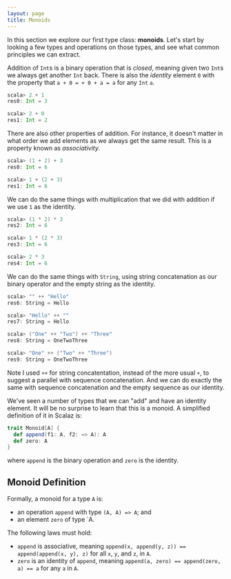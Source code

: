 ```yaml
---
layout: page
title: Monoids
---
```


In this section we explore our first type class: **monoids**. Let's start by looking a few types and operations on those types, and see what common principles we can extract.

Addition of `Int`s is a binary operation that is *closed*, meaning given two `Int`s we always get another `Int` back. There is also the *identity* element `0` with the property that `a + 0 = + 0 + a = a` for any `Int` `a`.

~~~ scala
scala> 2 + 1
res0: Int = 3

scala> 2 + 0
res1: Int = 2
~~~

There are also other properties of addition. For instance, it doesn't matter in what order we add elements as we always get the same result. This is a property known as *associativity*.

~~~ scala
scala> (1 + 2) + 3
res0: Int = 6

scala> 1 + (2 + 3)
res1: Int = 6
~~~

We can do the same things with multiplication that we did with addition if we use `1` as the identity.

~~~ scala
scala> (1 * 2) * 3
res2: Int = 6

scala> 1 * (2 * 3)
res3: Int = 6

scala> 2 * 3
res4: Int = 6
~~~

We can do the same things with `String`, using string concatenation as our binary operator and the empty string as the identity.

~~~ scala
scala> "" ++ "Hello"
res6: String = Hello

scala> "Hello" ++ ""
res7: String = Hello

scala> ("One" ++ "Two") ++ "Three"
res8: String = OneTwoThree

scala> "One" ++ ("Two" ++ "Three")
res9: String = OneTwoThree
~~~

Note I used `++` for string concatentation, instead of the more usual `+`, to suggest a parallel with sequence concatenation. And we can do exactly the same with sequence concatenation and the empty sequence as our identity.

We've seen a number of types that we can "add" and have an identity element. It will be no surprise to learn that this is a monoid. A simplified definition of it in Scalaz is:

~~~ scala
trait Monoid[A] {
  def append(f1: A, f2: => A): A
  def zero: A
}
~~~

where `append` is the binary operation and `zero` is the identity.

## Monoid Definition

Formally, a monoid for a type `A` is:

- an operation `append` with type `(A, A) => A`; and
- an element `zero` of type `A.

The following laws must hold:

- `append` is associative, meaning `append(x, append(y, z)) == append(append(x, y), z)` for all `x`, `y`, and `z`, in `A`.
- `zero` is an identity of `append`, meaning `append(a, zero) == append(zero, a) == a` for any `a` in `A`.
